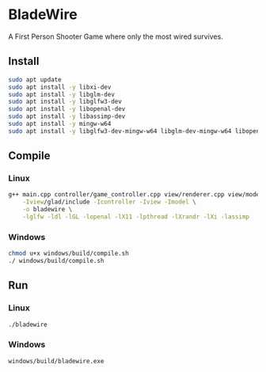 # BladeWire
A First Person Shooter Game where only the most wired survives.

## Install
```bash
sudo apt update
sudo apt install -y libxi-dev
sudo apt install -y libglm-dev
sudo apt install -y libglfw3-dev
sudo apt install -y libopenal-dev
sudo apt install -y libassimp-dev
sudo apt install -y mingw-w64
sudo apt install -y libglfw3-dev-mingw-w64 libglm-dev-mingw-w64 libopenal-dev-mingw-w64
```

## Compile
### Linux
```bash
g++ main.cpp controller/game_controller.cpp view/renderer.cpp view/model.cpp view/animation/animation.cpp model/audio_manager.cpp view/glad/src/glad.cpp \
    -Iview/glad/include -Icontroller -Iview -Imodel \
    -o bladewire \
    -lglfw -ldl -lGL -lopenal -lX11 -lpthread -lXrandr -lXi -lassimp
```
### Windows
```bash
chmod u+x windows/build/compile.sh
./ windows/build/compile.sh
```

## Run
### Linux
```bash
./bladewire
```
### Windows
```bash
windows/build/bladewire.exe
```
